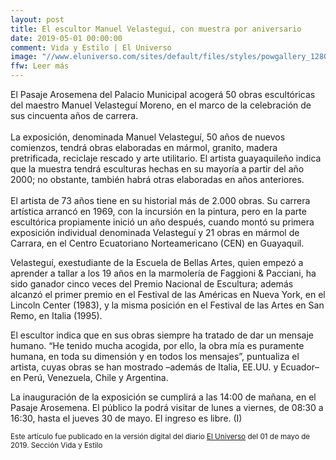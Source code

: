 ```yaml
---
layout: post
title: El escultor Manuel Velasteguí, con muestra por aniversario
date: 2019-05-01 00:00:00
comment: Vida y Estilo | El Universo
image: "//www.eluniverso.com/sites/default/files/styles/powgallery_1280/public/fotos/2019/04/16941209.jpg?itok=VjN3JYn9"
ffw: Leer más
---
```

El Pasaje Arosemena del Palacio Municipal acogerá 50 obras escultóricas del maestro Manuel Velasteguí Moreno, en el marco de la celebración de sus cincuenta años de carrera.<br /><br />La exposición, denominada Manuel Velasteguí, 50 años de nuevos comienzos, tendrá obras elaboradas en mármol, granito, madera pretrificada, reciclaje rescado y arte utilitario. El artista guayaquileño indica que la muestra tendrá esculturas hechas en su mayoría a partir del año 2000; no obstante, también habrá otras elaboradas en años anteriores.<br /><br />El artista de 73 años tiene en su historial más de 2.000 obras. Su carrera artística arrancó en 1969, con la incursión en la pintura, pero en la parte escultórica propiamente inició un año después, cuando montó su primera exposición individual denominada Velasteguí y 21 obras en mármol de Carrara, en el Centro Ecuatoriano Norteamericano (CEN) en Guayaquil.  

Velasteguí, exestudiante de la Escuela de Bellas Artes, quien empezó a aprender a tallar a los 19 años en la marmolería de Faggioni & Pacciani, ha sido ganador cinco veces del Premio Nacional de Escultura; además alcanzó el primer premio en el Festival de las Américas en Nueva York, en el Lincoln Center (1983), y la misma posición en el Festival de las Artes en San Remo, en Italia (1995).  

El escultor indica que en sus obras siempre ha tratado de dar un mensaje humano. “He tenido mucha acogida, por ello, la obra mía es puramente humana, en toda su dimensión y en todos los mensajes”, puntualiza el artista, cuyas obras se han mostrado –además de Italia, EE.UU. y Ecuador– en Perú, Venezuela, Chile y Argentina.  

La inauguración de la exposición se cumplirá a las 14:00 de mañana, en el Pasaje Arosemena. El público la podrá visitar de lunes a viernes, de 08:30 a 16:30, hasta el jueves 30 de mayo. El ingreso es libre. (I)  

<small>Este artículo fue publicado en la versión digital del diario [El Universo](//www.eluniverso.com/entretenimiento/2019/05/01/nota/7310918/manuel-velastegui-muestra-aniversario) del 01 de mayo de 2019. Sección Vida y Estilo</small>

